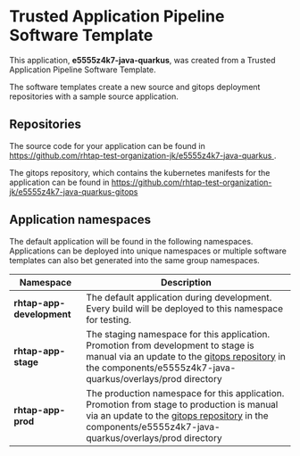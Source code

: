 # Trusted Application Pipeline Software Template

This application, **e5555z4k7-java-quarkus**, was created from a Trusted Application Pipeline Software Template.

The software templates create a new source and gitops deployment repositories with a sample source application. 

## Repositories

The source code for your application can be found in [https://github.com/rhtap-test-organization-jk/e5555z4k7-java-quarkus ](https://github.com/rhtap-test-organization-jk/e5555z4k7-java-quarkus ).
 
The gitops repository, which contains the kubernetes manifests for the application can be found in 
[https://github.com/rhtap-test-organization-jk/e5555z4k7-java-quarkus-gitops ](https://github.com/rhtap-test-organization-jk/e5555z4k7-java-quarkus-gitops ) 

## Application namespaces 

The default application will be found in the following namespaces. Applications can be deployed into unique namespaces or multiple software templates can also bet generated into the same group namespaces.  

|  Namespace   |  Description   |  
| -------- | -------- |   
| **rhtap-app-development** | The default application during development. Every build will be deployed to this namespace for testing. | 
| **rhtap-app-stage** | The staging namespace for this application. Promotion from development to stage is manual via an update to the [gitops repository](https://github.com/rhtap-test-organization-jk/e5555z4k7-java-quarkus-gitops ) in the components/e5555z4k7-java-quarkus/overlays/prod directory |  
| **rhtap-app-prod** | The production namespace for this application. Promotion from stage to production is manual via an update to the [gitops repository](https://github.com/rhtap-test-organization-jk/e5555z4k7-java-quarkus-gitops ) in the components/e5555z4k7-java-quarkus/overlays/prod directory | 